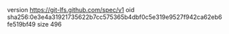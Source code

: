 version https://git-lfs.github.com/spec/v1
oid sha256:0e3e4a31921735622b7cc575365b4dbf0c5e319e9527f942ca62eb6fe519bf49
size 496

